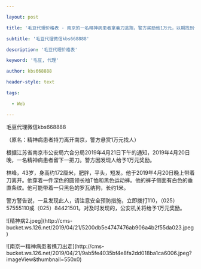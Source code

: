 ---
layout: post
title: '毛豆代理价格表 - 南京的一名精神病患者拿着刀逃跑，警方奖励他1万元，以期找到合适的人。'
subtitle: '毛豆代理微信kbs668888'
description: '毛豆代理价格表'
keyword: '毛豆, 代理'
author: kbs668888
header-style: text
tags:
  - Web
---
毛豆代理微信kbs668888

（原名：精神病患者持刀离开南京，警方悬赏1万元找人）

根据江苏省南京市公安局六合分局2019年4月21日下午的通知，2019年4月20日晚，一名精神病患者留下一把刀。警方因发现人给予1万元奖励。

林峰，43岁，身高约172厘米，肥胖，平头，短发。他于2019年4月20日晚上带着刀离开。他穿着一件深色的圆领长袖T恤和黑色运动裤。他的裤子侧面有白色的垂直条纹。他可能带着一只黑色的罗瓦纳狗，长约1米。

警方警告说，一旦发现此人，请注意安全预防措施，立即拨打110，（025）57555110或（025）84421501。对及时发现的，公安机关将给予1万元奖励。

![精神病2.jpeg](http://cms-
bucket.ws.126.net/2019/04/21/5200db5e4747476ab906a4b2f55da023.jpeg)

![南京一精神病患者携刀出走](http://cms-
bucket.ws.126.net/2019/04/21/9ab5fe4035bf4e8fa2dd018ba1ca6006.jpeg?imageView&thumbnail=550x0)  

